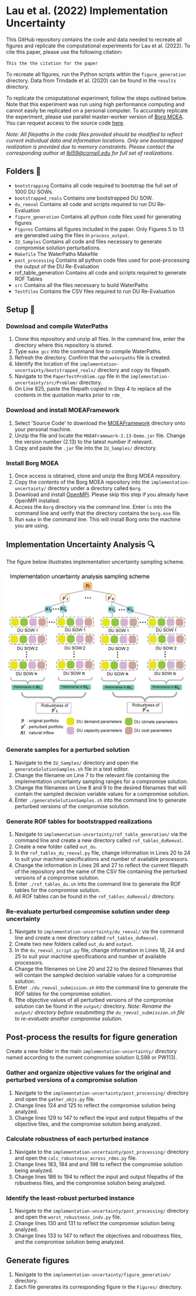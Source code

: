 # Lau et al. (2022) Implementation Uncertainty
This GitHub repository contains the code and data needed to recreate all figures and replicate the computational experiments for Lau et al. (2022). To cite this paper, please use the following citation:
```
This the the citation for the paper
```

To recreate all figures, run the Python scripts within the `figure_generation` directory. Data from Trindade et al. (2020) can be found in the `results` directory. 

To replicate the cmoputational experiment, follow the steps outlined below. Note that this experiment was run using high performance computing and cannot easily be replicated on a personal computer. To accurately replicate the experiment, please use parallel master-worker version of [Borg MOEA](http://borgmoea.org). You can request access to the source code [here](http://borgmoea.org/#contact). 

*Note: All filepaths in the code files provided should be modified to reflect current individual data and information locations. Only one bootstrapped realization is provided due to memory constraints. Please contact the corresponding author at lbl59@cornell.edu for full set of realizations.*

## Folders :file_folder:
- `bootstrapping` Contains all code required to bootstrap the full set of 1000 DU SOWs.
- `bootstrapped_reals` Contains one bootstrapped DU SOW.
- `du_reeval` Contains all code and scripts required to run DU Re-Evaluation
- `figure_generation` Contains all python code files used for generating figures
- `Figures` Contains all figures included in the paper. Only Figures 5 to 13 are generated using the files in `process_output`.
- `IU_Samples` Contains all code and files necessary to generate compromise solution perturbations.
- `Makefile` The WaterPaths Makefile
- `post_processing` Contains all python code files used for post-processing the output of the DU Re-Evaluation
- rof_table_generation Contains all code and scripts required to generate ROF Tables
- `src` Contains all the files necessary to build WaterPaths
- `TestFiles` Contains the CSV files required to run DU Re-Evaluation

## Setup :hammer:
### Download and compile WaterPaths
1. Clone this repository and unzip all files. In the command line, enter the directory where this repository is stored. 
2. Type `make gcc` into the command line to compile WaterPaths.
3. Refresh the directory. Confirm that the `waterpaths` file is created.
4. Identify the location of the `implementation-uncertainty/bootstrapped_reals/` directory and copy its filepath.
5. Navigate to the `PaperTestProblem.cpp` file in the `implementation-uncertainty/src/Problem/` directory.
6. On Line 825, paste the filepath copied in Step 4 to replace all the contents in the quotation marks prior to `rdm_` 

### Download and install MOEAFramework
1. Select 'Source Code' to download the [MOEAFramework](http://moeaframework.org/downloads.html) directory onto your personal machine.
2. Unzip the file and locate the `MOEAFramework-2.13-Demo.jar` file. Change the version number (2.13) to the latest number if relevant.
3. Copy and paste the `.jar` file into the `IU_Samples/` directory.

### Install Borg MOEA
1. Once access is obtained, clone and unzip the Borg MOEA repository. 
2. Copy the contents of the Borg MOEA repository into the `implementation-uncertainty/` directory under a directory called `Borg`.
3. Download and install [OpenMPI](https://www.open-mpi.org/software/ompi/v4.1/). Please skip this step if you already have OpenMPI installed. 
4. Access the `Borg` directory via the command line. Enter `ls` into the command line and verify that the directory contains the `borg.exe` file. 
5. Run `make` in the command line. This will install Borg onto the machine you are using. 

## Implementation Uncertainty Analysis :mag:
The figure below illustrates implementation uncertainty sampling scheme.
<p align="center">
<img src="Figures/Fig04_sampling_IU.jpg" width="600">
</p>

### Generate samples for a perturbed solution
1. Navigate to the `IU_Samples/` directory and open the `generateSolutionSamples.sh` file in a text editor. 
2. Change the filename on Line 7 to the relevant file containing the implementation uncertainty sampling ranges for a compromise solution. 
3. Change the filenames on Line 8 and 9 to the desired filenames that will contain the sampled decision variable values for a compromise solution. 
4. Enter `./generateSolutionSamples.sh` into the command line to generate perturbed versions of the compromise solution.

### Generate ROF tables for bootstrapped realizations
1. Navigate to `implementation-uncertainty/rof_table_generation/` via the command line and create a new directory called `rof_tables_duReeval`.
2. Create a new folder called `out_du`.
3. In the `rof_tables_du_reeval.py` file, change information in Lines 20 to 24 to suit your machine specifications and number of available processors.
4. Change the information in Lines 26 and 27 to reflect the current filepath of the repository and the name of the CSV file containing the perturbed versions of a compromise solution.
5. Enter `./rof_tables_du.sh` into the command line to generate the ROF tables for the compromise solution.
6. All ROF tables can be found in the `rof_tables_duReeval/` directory.

### Re-evaluate perturbed compromise solution under deep uncertainty
1. Navigate to `implementation-uncertainty/du_reeval/` via the command line and create a new directory called `rof_tables_duReeval`.
2. Create two new folders called `out_du` and `output`.
3. In the `du_reeval_script.py` file, change information in Lines 18, 24 and 25 to suit your machine specifications and number of available processors.
4. Change the filenames on Line 20 and 22 to the desired filenames that will contain the sampled decision variable values for a compromise solution. 
5. Enter `./du_reeval_submission.sh` into the command line to generate the ROF tables for the compromise solution.
6. Tthe objective values of all perturbed versions of the compromise solution can be found in the `output/` directory.
*Note: Rename the `output/` directory before resubmitting the `du_reeval_submission.sh` file to re-evaluate another compromise solution.*

## Post-process the results for figure generation
Create a new folder in the main `implementation-uncertainty/` directory named according to the current compromise solution (LS98 or PW113).

### Gather and organize objective values for the original and perturbed versions of a compromise solution
1. Navigate to the `implementation-uncertainty/post_processing/` directory and open the `gather_objs.py` file. 
2. Change lines 124 and 125 to reflect the compromise solution being analyzed.
3. Change lines 129 to 147 to reflect the input and output filepaths of the objective files, and the compromise solution being analyzed. 

### Calculate robustness of each perturbed instance
1. Navigate to the `implementation-uncertainty/post_processing/` directory and open the `calc_robustness_across_rdms.py` file. 
2. Change lines 183, 184 and  and 198 to reflect the compromise solution being analyzed.
3. Change lines 186 to 194 to reflect the input and output filepaths of the robustness files, and the compromise solution being analyzed. 

### Identify the least-robust perturbed instance
1. Navigate to the `implementation-uncertainty/post_processing/` directory and open the `worst_robustness_indv.py` file. 
2. Change lines 130 and 131 to reflect the compromise solution being analyzed.
3. Change lines 133 to 147 to reflect the objectives and robustness files, and the compromise solution being analyzed.

## Generate figures
1. Navigate to the `implementation-uncertainty/figure_generation/` directory.
2. Each file generates its corresponding figure in the `Figures/` directory.


